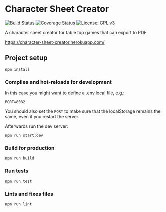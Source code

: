 #  Character Sheet Creator
[![Build Status](https://travis-ci.org/L-Bolz/character-sheet-creator.svg?branch=master)](https://travis-ci.org/L-Bolz/character-sheet-creator)
[![Coverage Status](https://coveralls.io/repos/github/L-Bolz/character-sheet-creator/badge.svg?branch=master)](https://coveralls.io/github/L-Bolz/character-sheet-creator?branch=master)
[![License: GPL v3](https://img.shields.io/badge/License-GPLv3-blue.svg)](https://www.gnu.org/licenses/gpl-3.0)

A character sheet creator for table top games that can export to PDF

https://character-sheet-creator.herokuapp.com/

## Project setup
```
npm install
```

### Compiles and hot-reloads for development
In this case you might want to define a .env.local file, e.g.:
```
PORT=8082
```
You should also set the `PORT` to make sure that the localStorage remains the same, even if you restart the server.

Afterwards run the dev server:
```
npm run start:dev
```

### Build for production
```
npm run build
```

### Run tests
```
npm run test
```

### Lints and fixes files
```
npm run lint
```
